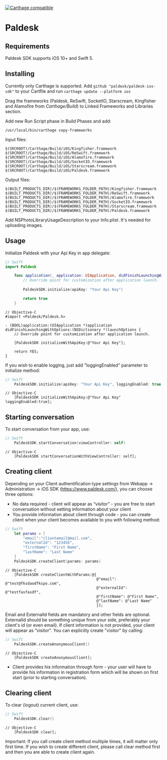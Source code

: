 [![Carthage compatible](https://img.shields.io/badge/Carthage-compatible-4BC51D.svg?style=flat)](https://github.com/Carthage/Carthage)

# Paldesk

## Requirements

Paldesk SDK supports iOS 10+ and Swift 5.

## Installing

Currently only Carthage is supported.
Add ```github "paldesk/paldesk-ios-sdk"``` to your Cartfile and run ```carthage update --platform ios```

Drag the frameworks (Paldesk, ReSwift, SocketIO, Starscream, Kingfisher and Alamofire from *Carthage/Build*) to Linked Frameworks and Libraries section.

Add new Run Script phase in Build Phases and add:
```
/usr/local/bin/carthage copy-frameworks
```

Input files:
```
$(SRCROOT)/Carthage/Build/iOS/Kingfisher.framework
$(SRCROOT)/Carthage/Build/iOS/ReSwift.framework
$(SRCROOT)/Carthage/Build/iOS/Alamofire.framework
$(SRCROOT)/Carthage/Build/iOS/SocketIO.framework
$(SRCROOT)/Carthage/Build/iOS/Starscream.framework
$(SRCROOT)/Carthage/Build/iOS/Paldesk.framework

```
Output files:
```
$(BUILT_PRODUCTS_DIR)/$(FRAMEWORKS_FOLDER_PATH)/Kingfisher.framework
$(BUILT_PRODUCTS_DIR)/$(FRAMEWORKS_FOLDER_PATH)/ReSwift.framework
$(BUILT_PRODUCTS_DIR)/$(FRAMEWORKS_FOLDER_PATH)/Alamofire.framework
$(BUILT_PRODUCTS_DIR)/$(FRAMEWORKS_FOLDER_PATH)/SocketIO.framework
$(BUILT_PRODUCTS_DIR)/$(FRAMEWORKS_FOLDER_PATH)/Starscream.framework
$(BUILT_PRODUCTS_DIR)/$(FRAMEWORKS_FOLDER_PATH)/Paldesk.framework

```
Add NSPhotoLibraryUsageDescription to your Info.plist. It's needed for uploading images.

## Usage

Initialize Paldesk with your Api Key in app delegate:

```swift
// Swift
import Paldesk

    func application(_ application: UIApplication, didFinishLaunchingWithOptions launchOptions: [UIApplicationLaunchOptionsKey: Any]?) -> Bool {
        // Override point for customization after application launch.
        
        PaldeskSDK.initialize(apiKey: "Your Api Key")

        return true
    }
```


```objc
// Objective-C
#import <Paldesk/Paldesk.h>

- (BOOL)application:(UIApplication *)application didFinishLaunchingWithOptions:(NSDictionary *)launchOptions {
    // Override point for customization after application launch.

    [PaldeskSDK initializeWithApiKey:@"Your Api Key"];

    return YES;
}

```

If you wish to enable logging, just add "loggingEnabled" parameter to initialize method:
```swift
// Swift
    PaldeskSDK.initialize(apiKey: "Your Api Key", loggingEnabled: true)
```

```objc
// Objective-C
    [PaldeskSDK initializeWithApiKey:@"Your Api Key" loggingEnabled:true];
```


## Starting conversation

To start conversation from your app, use:
```swift
// Swift
    PaldeskSDK.startConversation(viewController: self)
```

```objc
// Objective-C
    [PaldeskSDK startConversationWithViewController: self];
```
## Creating client

Depending on your Client authentification type settings from Webapp -> Administration -> iOS SDK (https://www.paldesk.com/), you can choose three options:

* No data required - client will appear as “visitor” - you are free to start conversation without setting information about your client
* You provide information about client through code - you can create client when your client becomes available to you with following method:
```swift
// Swift
    let params = [
        "email":"clientemail@mail.com",
        "externalId": "123456",
        "firstName": "First Name",
        "lastName": "Last Name"
    ]
    PaldeskSDK.createClient(params: params)
```

```objc
// Objective-C
    [PaldeskSDK createClientWithParams:@{
                                         @"email": @"test@fksdaodfkspo.com",
                                         @"externalId": @"testfasfasdf",
                                         @"firstName": @"First Name",
                                         @"lastName": @"Last Name"
                                         }];
```
  Email and ExternalId fields are mandatory and other fields are optional. ExternalId should be something unique from your side, preferably your client's id (or even email).
  If client information is not provided, your client will appear as “visitor". You can explicitly create "visitor" by calling:
```swift
// Swift
    PaldeskSDK.createAnonymousClient()
```

```objc
// Objective-C
    [PaldeskSDK createAnonymousClient];
```

* Client provides his information through form - your user will have to provide his information in registration form which will be shown on first start (prior to starting conversation).


## Clearing client

To clear (logout) current client, use:
```swift
// Swift
    PaldeskSDK.clear()
```

```objc
// Objective-C
    [PaldeskSDK clear];
```
  
Important: If you call create client method multiple times, it will matter only first time. If you wish to create different client, please call clear method first and then you are able to create client again.
